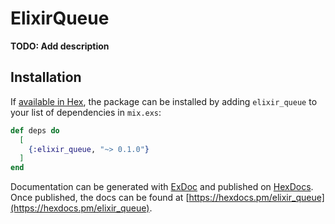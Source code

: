 # ElixirQueue

**TODO: Add description**

## Installation

If [available in Hex](https://hex.pm/docs/publish), the package can be installed
by adding `elixir_queue` to your list of dependencies in `mix.exs`:

```elixir
def deps do
  [
    {:elixir_queue, "~> 0.1.0"}
  ]
end
```

Documentation can be generated with [ExDoc](https://github.com/elixir-lang/ex_doc)
and published on [HexDocs](https://hexdocs.pm). Once published, the docs can
be found at [https://hexdocs.pm/elixir_queue](https://hexdocs.pm/elixir_queue).


